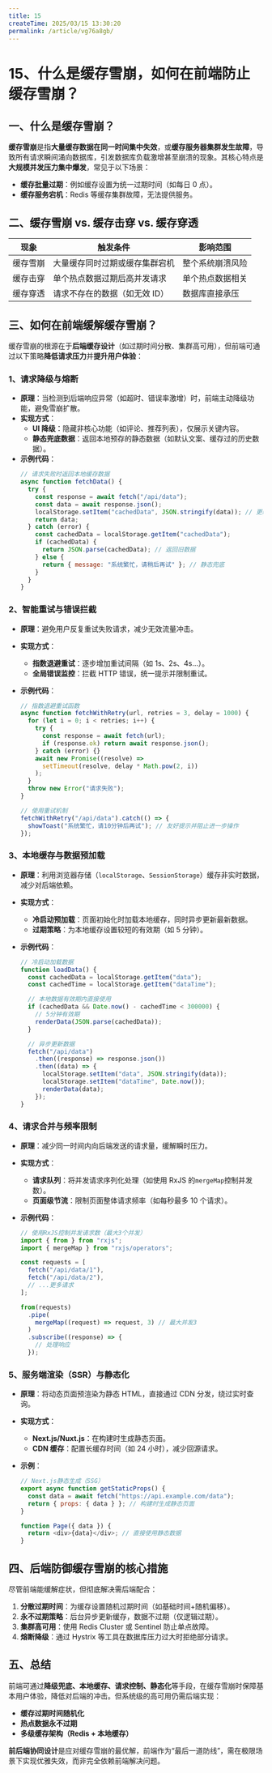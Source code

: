 ```yaml
---
title: 15
createTime: 2025/03/15 13:30:20
permalink: /article/vg76a8gb/
---
```

# 15、什么是缓存雪崩，如何在前端防止缓存雪崩？

## 一、什么是缓存雪崩？

**缓存雪崩**是指**大量缓存数据在同一时间集中失效**，或**缓存服务器集群发生故障**，导致所有请求瞬间涌向数据库，引发数据库负载激增甚至崩溃的现象。其核心特点是**大规模并发压力集中爆发**，常见于以下场景：

- **缓存批量过期**：例如缓存设置为统一过期时间（如每日 0 点）。
- **缓存服务宕机**：Redis 等缓存集群故障，无法提供服务。

## 二、缓存雪崩 vs. 缓存击穿 vs. 缓存穿透

| **现象** | **触发条件**                   | **影响范围**     |
| -------- | ------------------------------ | ---------------- |
| 缓存雪崩 | 大量缓存同时过期或缓存集群宕机 | 整个系统崩溃风险 |
| 缓存击穿 | 单个热点数据过期后高并发请求   | 单个热点数据相关 |
| 缓存穿透 | 请求不存在的数据（如无效 ID）  | 数据库直接承压   |

## 三、如何在前端缓解缓存雪崩？

缓存雪崩的根源在于**后端缓存设计**（如过期时间分散、集群高可用），但前端可通过以下策略**降低请求压力**并**提升用户体验**：

### 1、请求降级与熔断

- **原理**：当检测到后端响应异常（如超时、错误率激增）时，前端主动降级功能，避免雪崩扩散。
- **实现方式**：
  - **UI 降级**：隐藏非核心功能（如评论、推荐列表），仅展示关键内容。
  - **静态兜底数据**：返回本地预存的静态数据（如默认文案、缓存过的历史数据）。
- **示例代码**：
  ```javascript
  // 请求失败时返回本地缓存数据
  async function fetchData() {
    try {
      const response = await fetch("/api/data");
      const data = await response.json();
      localStorage.setItem("cachedData", JSON.stringify(data)); // 更新本地缓存
      return data;
    } catch (error) {
      const cachedData = localStorage.getItem("cachedData");
      if (cachedData) {
        return JSON.parse(cachedData); // 返回旧数据
      } else {
        return { message: "系统繁忙，请稍后再试" }; // 静态兜底
      }
    }
  }
  ```

### 2、智能重试与错误拦截

- **原理**：避免用户反复重试失败请求，减少无效流量冲击。
- **实现方式**：
  - **指数退避重试**：逐步增加重试间隔（如 1s、2s、4s…）。
  - **全局错误监控**：拦截 HTTP 错误，统一提示并限制重试。
- **示例代码**：

  ```javascript
  // 指数退避重试函数
  async function fetchWithRetry(url, retries = 3, delay = 1000) {
    for (let i = 0; i < retries; i++) {
      try {
        const response = await fetch(url);
        if (response.ok) return await response.json();
      } catch (error) {}
      await new Promise((resolve) =>
        setTimeout(resolve, delay * Math.pow(2, i))
      );
    }
    throw new Error("请求失败");
  }

  // 使用重试机制
  fetchWithRetry("/api/data").catch(() => {
    showToast("系统繁忙，请10分钟后再试"); // 友好提示并阻止进一步操作
  });
  ```

### 3、本地缓存与数据预加载

- **原理**：利用浏览器存储（`localStorage`、`SessionStorage`）缓存非实时数据，减少对后端依赖。
- **实现方式**：
  - **冷启动预加载**：页面初始化时加载本地缓存，同时异步更新最新数据。
  - **过期策略**：为本地缓存设置较短的有效期（如 5 分钟）。
- **示例代码**：

  ```javascript
  // 冷启动加载数据
  function loadData() {
    const cachedData = localStorage.getItem("data");
    const cachedTime = localStorage.getItem("dataTime");

    // 本地数据有效期内直接使用
    if (cachedData && Date.now() - cachedTime < 300000) {
      // 5分钟有效期
      renderData(JSON.parse(cachedData));
    }

    // 异步更新数据
    fetch("/api/data")
      .then((response) => response.json())
      .then((data) => {
        localStorage.setItem("data", JSON.stringify(data));
        localStorage.setItem("dataTime", Date.now());
        renderData(data);
      });
  }
  ```

### 4、请求合并与频率限制

- **原理**：减少同一时间内向后端发送的请求量，缓解瞬时压力。
- **实现方式**：
  - **请求队列**：将并发请求序列化处理（如使用 RxJS 的`mergeMap`控制并发数）。
  - **页面级节流**：限制页面整体请求频率（如每秒最多 10 个请求）。
- **示例代码**：

  ```javascript
  // 使用RxJS控制并发请求数（最大3个并发）
  import { from } from "rxjs";
  import { mergeMap } from "rxjs/operators";

  const requests = [
    fetch("/api/data/1"),
    fetch("/api/data/2"),
    // ...更多请求
  ];

  from(requests)
    .pipe(
      mergeMap((request) => request, 3) // 最大并发3
    )
    .subscribe((response) => {
      // 处理响应
    });
  ```

### 5、服务端渲染（SSR）与静态化

- **原理**：将动态页面预渲染为静态 HTML，直接通过 CDN 分发，绕过实时查询。
- **实现方式**：
  - **Next.js/Nuxt.js**：在构建时生成静态页面。
  - **CDN 缓存**：配置长缓存时间（如 24 小时），减少回源请求。
- **示例**：

  ```javascript
  // Next.js静态生成（SSG）
  export async function getStaticProps() {
    const data = await fetch("https://api.example.com/data");
    return { props: { data } }; // 构建时生成静态页面
  }

  function Page({ data }) {
    return <div>{data}</div>; // 直接使用静态数据
  }
  ```

## 四、后端防御缓存雪崩的核心措施

尽管前端能缓解症状，但彻底解决需后端配合：

1. **分散过期时间**：为缓存设置随机过期时间（如基础时间+随机偏移）。
2. **永不过期策略**：后台异步更新缓存，数据不过期（仅逻辑过期）。
3. **集群高可用**：使用 Redis Cluster 或 Sentinel 防止单点故障。
4. **熔断降级**：通过 Hystrix 等工具在数据库压力过大时拒绝部分请求。

## 五、总结

前端可通过**降级兜底、本地缓存、请求控制、静态化**等手段，在缓存雪崩时保障基本用户体验，降低对后端的冲击。但系统级的高可用仍需后端实现：

- **缓存过期时间随机化**
- **热点数据永不过期**
- **多级缓存架构（Redis + 本地缓存）**

**前后端协同设计**是应对缓存雪崩的最优解，前端作为“最后一道防线”，需在极限场景下实现优雅失效，而非完全依赖前端解决问题。
